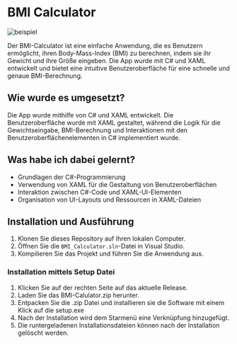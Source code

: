 # BMI Calculator
![beispiel](https://github.com/Kintrax/BMI-Calculator/assets/144847405/071b66fd-fe92-4212-9af5-a48233df0c80)

Der BMI-Calculator ist eine einfache Anwendung, die es Benutzern ermöglicht, ihren Body-Mass-Index (BMI) zu berechnen, indem sie ihr Gewicht und ihre Größe eingeben. Die App wurde mit C# und XAML entwickelt und bietet eine intuitive Benutzeroberfläche für eine schnelle und genaue BMI-Berechnung.

## Wie wurde es umgesetzt?
Die App wurde mithilfe von C# und XAML entwickelt. Die Benutzeroberfläche wurde mit XAML gestaltet, während die Logik für die Gewichtseingabe, BMI-Berechnung und Interaktionen mit den Benutzeroberflächenelementen in C# implementiert wurde.

## Was habe ich dabei gelernt?
- Grundlagen der C#-Programmierung
- Verwendung von XAML für die Gestaltung von Benutzeroberflächen
- Interaktion zwischen C#-Code und XAML-UI-Elementen
- Organisation von UI-Layouts und Ressourcen in XAML-Dateien

## Installation und Ausführung
1. Klonen Sie dieses Repository auf Ihren lokalen Computer.
2. Öffnen Sie die `BMI_Calculator.sln`-Datei in Visual Studio.
3. Kompilieren Sie das Projekt und führen Sie die Anwendung aus.

### Installation mittels Setup Datei
1. Klicken Sie auf der rechten Seite auf das aktuelle Release.
2. Laden Sie das BMI-Calulator.zip herunter.
3. Entpacken Sie die .zip Datei und installieren sie die Software mit einem Klick auf die setup.exe
4. Nach der Installation wird dem Starmenü eine Verknüpfung hinzugefügt.
5. Die runtergeladenen Installationsdateien können nach der Installation gelöscht werden.
